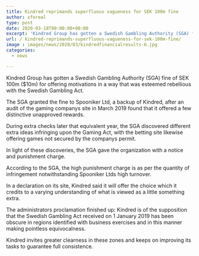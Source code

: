 ```yaml
---
title: Kindred reprimands superfluous vagueness for SEK 100m fine
author: xforeal 
type: post
date: 2020-03-18T00:00:00+00:00
excerpt: 'Kindred Group has gotten a Swedish Gambling Authority (SGA) fine of SEK 100m ($10m) for offering motivators in a way that was esteemed rebellious with the Swedish Gambling Act '
url: / kindred-reprimands-superfluous-vagueness-for-sek-100m-fine/
image : images/news/2020/03/kindredfinancialresults-6.jpg
categories:
  - news

---
```

Kindred Group has gotten a Swedish Gambling Authority (SGA) fine of SEK 100m ($10m) for offering motivations in a way that was esteemed rebellious with the Swedish Gambling Act. 

The SGA granted the fine to Spooniker Ltd, a backup of Kindred, after an audit of the gaming companys site in March 2019 found that it offered a few distinctive unapproved rewards. 

During extra checks later that equivalent year, the SGA discovered different extra ideas infringing upon the Gaming Act, with the betting site likewise offering games not secured by the companys permit. 

In light of these discoveries, the SGA gave the organization with a notice and punishment charge. 

According to the SGA, the high punishment charge is as per the quantity of infringement notwithstanding Spooniker Ltds high turnover. 

In a declaration on its site, Kindred said it will offer the choice which it credits to a varying understanding of what is viewed as a little something extra. 

The administrators proclamation finished up: Kindred is of the supposition that the Swedish Gambling Act received on 1 January 2019 has been obscure in regions identified with business exercises and in this manner making pointless equivocalness. 

Kindred invites greater clearness in these zones and keeps on improving its tasks to guarantee full consistence.